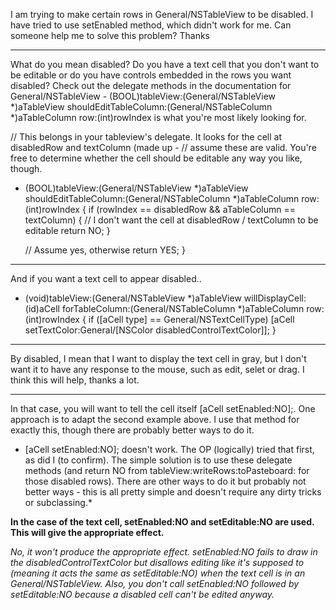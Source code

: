 

I am trying to make certain rows in General/NSTableView to be disabled.  I have tried to use setEnabled method, which didn't work for me.  Can someone help me to solve this problem?  Thanks

----

What do you mean disabled? Do you have a text cell that you don't want to be editable or do you have  controls embedded in the rows you want disabled? Check out the delegate methods in the documentation for General/NSTableView     - (BOOL)tableView:(General/NSTableView *)aTableView shouldEditTableColumn:(General/NSTableColumn *)aTableColumn row:(int)rowIndex is what  you're most likely looking for.

    
// This belongs in your tableview's delegate. It looks for the cell at disabledRow and textColumn (made up - 
// assume these are valid. You're free to determine whether the cell should be editable any way you like, though.
- (BOOL)tableView:(General/NSTableView *)aTableView shouldEditTableColumn:(General/NSTableColumn *)aTableColumn row:(int)rowIndex
{
     if (rowIndex == disabledRow && aTableColumn == textColumn)
     {
          // I don't want the cell  at disabledRow / textColumn to be editable
          return NO;
     }

     // Assume yes, otherwise
     return YES;
}

----
And if you want a text cell to appear disabled..
    
- (void)tableView:(General/NSTableView *)aTableView willDisplayCell:(id)aCell forTableColumn:(General/NSTableColumn *)aTableColumn row:(int)rowIndex
{
     if ([aCell type] == General/NSTextCellType)
          [aCell setTextColor:General/[NSColor disabledControlTextColor]];
}


----
By disabled, I mean that I want to display the text cell in gray, but I don't want it to have any response to the mouse, such as edit, selet or drag.  I think this will help, thanks a lot.

----

In that case, you will want to tell the cell itself     [aCell setEnabled:NO];. One approach is to adapt the second example above. I use that method for exactly this, though there are probably better ways to do it.

*    [aCell setEnabled:NO]; doesn't work. The OP (logically) tried that first, as did I (to confirm). The simple solution is to use these delegate methods (and return NO from     tableView:writeRows:toPasteboard: for those disabled rows). There are other ways to do it but probably not better ways - this is all pretty simple and doesn't require any dirty tricks or subclassing.*

**In the case of the text cell, setEnabled:NO and setEditable:NO are used. This will give the appropriate effect.**

*No, it won't produce the appropriate effect. setEnabled:NO fails to draw in the disabledControlTextColor but disallows editing like it's supposed to (meaning it acts the same as setEditable:NO) when the text cell is in an General/NSTableView. Also, you don't call setEnabled:NO followed by setEditable:NO because a disabled cell can't be edited anyway.*